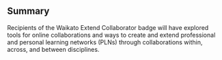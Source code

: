 ## Summary

Recipients of the Waikato Extend Collaborator badge will have explored tools for online collaborations and ways to create and extend professional and personal learning networks (PLNs) through collaborations within, across, and between disciplines.
